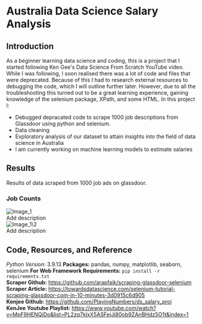 # Australia Data Science Salary Analysis

## Introduction
As a beginner learning data science and coding, this is a project that I started following Ken Gee's Data Science From Scratch YouTube video. While I was following, I soon realised there was a lot of code and files that were deprecated. Because of this I had to research external resources to debugging the code, which I will outline further later. However, due to all the troubleshooting this turned out to be a great learning experience, gaining knowledge of the selenium package, XPath, and some HTML.
In this project I:
* Debugged depracated code to scrape 1000 job descriptions from Glassdoor using python and selenium.
* Data cleaning
* Exploratory analysis of our dataset to attain insights into the field of data science in Australia
* I am currently working on machine learning models to estimate salaries

## Results  
Results of data scraped from 1000 job ads on glassdoor.
### Job Counts
![Image_1](https://github.com/joshuadunn1/ds_salary_proj/blob/main/Counts_figure_cropped.png)  
Add description  
![Image_1\2](https://github.com/joshuadunn1/ds_salary_proj/blob/main/salary_figure_cropped.png)  
Add description  

## Code, Resources, and Reference

_Python Version:_   3.9.13
**Packages:**   pandas, numpy, matplotlib, seaborn, selenium
**For Web Framework Requirements:**   ```pip install -r requirements.txt```  
**Scraper Github:**  https://github.com/arapfaik/scraping-glassdoor-selenium  
**Scraper Article:**   https://towardsdatascience.com/selenium-tutorial-scraping-glassdoor-com-in-10-minutes-3d0915c6d905  
**Kenjee Github:**   https://github.com/PlayingNumbers/ds_salary_proj  
**KenJee Youtube Playlist:**  https://www.youtube.com/watch?v=MpF9HENQjDo&list=PL2zq7klxX5ASFejJj80ob9ZAnBHdz5O1t&index=1  
